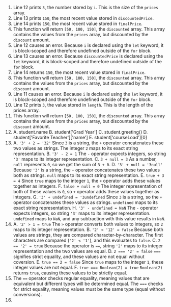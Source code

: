 1. Line 12 prints `3`, the number stored by `i`. This is the size of the `prices` array.
2. Line 13 prints `150`, the most recent value stored in `discountedPrice`.
3. Line 14 prints `150`, the most recent value stored in `finalPrice`.
4. This function will return `[50, 100, 150]`, the `discounted` array. This array contains the values from the `prices` array, but discounted by the `discount` amount.
5. Line 12 causes an error. Because `i` is declared using the `let` keyword, it is block-scoped and therefore undefined outside of the `for` block.
6. Line 13 causes an error. Because `discountedPrice` is declared using the `let` keyword, it is block-scoped and therefore undefined outside of the `for` block.
7. Line 14 returns `150`, the most recent value stored in `finalPrice`.
8. This function will return `[50, 100, 150]`, the `discounted` array. This array contains the values from the `prices` array, but discounted by the `discount` amount.
9. Line 11 causes an error. Because `i` is declared using the `let` keyword, it is block-scoped and therefore undefined outside of the `for` block.
10. Line 12 prints `3`, the value stored in `length`. This is the length of the prices array.
11. This function will return `[50, 100, 150]`, the `discounted` array. This array contains the values from the `prices` array, but discounted by the `discount` amount.
12. A. student.name
    B. student['Grad Year']
    C. student.greeting()
    D. student['Favorite Teacher']['name']
    E. student['courseLoad'][0]
13. A. `'3' + 2 = '32'`
    Since `3` is a string, the `+` operator concatenates these two values as strings. The integer `2` maps to its exact string representation.
    B. `'3' - 2 = 1` 
    The `-` operator expects integers, so string `'3'` maps to its integer representation.
    C. `3 + null = 3` 
    As a number, `null` represents `0`, so  we get the sum of `3 + 0`.
    D. `'3' + null = '3null'` 
    Because `'3'` is a string, the `+` operator concatenates these two values both as strings. `null` maps to its exact string representation.
    E. `true + 3 = 4`
    Since `true` maps to the integer `1`, the `+` operator adds these values together as integers.
    F. `false + null = 0`
    The integer representation of both of these values is `0`, so `+` operator adds these values together as integers.
    G. `'3' + undefined = '3undefined`
    Since `3` is a string, so the `+` operator concatenates these values as strings. `undefined` maps to its exact string representation.
    H. `'3' - undefined = NaN`
    The `-` operator expects integers, so string `'3'` maps to its integer representation. `undefined` maps to `NaN`, and any subtraction with this value results in `NaN`.
14. A. `'2' > 1 = true`
    The `>` operator converts both values to integers, so `2` maps to its integer representation.
    B. `'2' < '12' = false`
    Because both values are strings, they are compared character-by-character. The first characters are compared (`'2' < '1'`), and this evaluates to `false`.
    C. `2 == '2' = true`
    Because the operator is `==`, string `'2'` maps to its integer representation and the two values are equal.
    D. `2 === '2' = false`
    `===` signifies strict equality, and these values are not equal without coversion.
    E. `true == 2 = false`
    Since `true` maps to the integer `1`, these integer values are not equal.
    F. `true === Boolean(2) = true`
    `Boolean(2)` returns `true`, causing these values to be strictly equal.
15. The `==` operator checks regular equality, meaning values that are equivalent but different types will be determined equal. The `===` checks for strict equality, meaning values must be the same type (equal without conversions).
16. 
